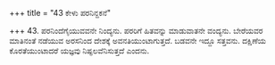+++
title = "43 ಕೇಳು ಪರನಿನ್ದಕನೆ"

+++
43. ಪರನಿಂದೆಗೈಯುವವನೇ ನಿಂದ್ಯನು. ಪರರಿಗೆ ಹಿತವನ್ನು ಮಾಡುವಾತನೇ ವಂದ್ಯನು. ಬೇರೆಯವರ ಮಾತಿನಂತೆ ನಡೆಯುವ  ಅರಸನಿಂದ ದೇಶಕ್ಕೆ ಅವನತಿಯುಂಟಾಗುತ್ತದೆ. ಬಡವನೇ ಇದ್ದೂ ಸತ್ತವನು. ದಕ್ಷಿಣೆಯ ಕೊರತೆಯುಂಟಾದರೆ ಯಜ್ಞವು ನಿಷ್ಫಲವೆನಿಸುತ್ತದೆ ಎಂದನು.